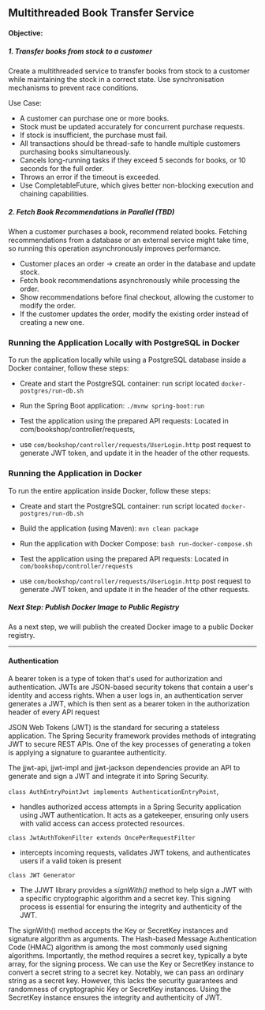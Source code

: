 

## Multithreaded Book Transfer Service

#### Objective:

##### 1. Transfer books from stock to a customer
   Create a multithreaded service to transfer books from stock to a customer while maintaining the stock in a correct
   state.
   Use synchronisation mechanisms to prevent race conditions.

Use Case:

- A customer can purchase one or more books.
- Stock must be updated accurately for concurrent purchase requests.
- If stock is insufficient, the purchase must fail.
- All transactions should be thread-safe to handle multiple customers purchasing books simultaneously.
- Cancels long-running tasks if they exceed 5 seconds for books, or 10 seconds for the full order.
- Throws an error if the timeout is exceeded.
- Use CompletableFuture, which gives better non-blocking execution and chaining capabilities.

##### 2. Fetch Book Recommendations in Parallel (TBD)
  When a customer purchases a book, recommend related books. Fetching recommendations from a database
  or an external service might take time, so running this operation asynchronously improves performance.
  - Customer places an order →  create an order in the database and update stock.
  - Fetch book recommendations asynchronously while processing the order.
  - Show recommendations before final checkout, allowing the customer to modify the order.
  - If the customer updates the order, modify the existing order instead of creating a new one.


### Running the Application Locally with PostgreSQL in Docker

To run the application locally while using a PostgreSQL database inside a Docker container, follow these steps:

- Create and start the PostgreSQL container:  run script located  `docker-postgres/run-db.sh`

- Run the Spring Boot application:  `./mvnw spring-boot:run`

- Test the application using the prepared API requests: Located in com/bookshop/controller/requests,
- use `com/bookshop/controller/requests/UserLogin.http` post request to generate JWT token, and update it in the header of the other requests.

### Running the Application in Docker

To run the entire application inside Docker, follow these steps:

- Create and start the PostgreSQL container: run script located  `docker-postgres/run-db.sh`

- Build the application (using Maven): `mvn clean package`

- Run the application with Docker Compose: `bash run-docker-compose.sh`

- Test the application using the prepared API requests: Located in `com/bookshop/controller/requests`
- use `com/bookshop/controller/requests/UserLogin.http` post request to generate JWT token, and update it in the header of the other requests.

##### Next Step: Publish Docker Image to Public Registry

As a next step, we will publish the created Docker image to a public Docker registry.
_______
#### Authentication

A bearer token is a type of token that's used for authorization and authentication.
JWTs are JSON-based security tokens that contain a user's identity and access rights.
When a user logs in, an authentication server generates a JWT,
which is then sent as a bearer token in the authorization header of every API request

JSON Web Tokens (JWT) is the standard for securing a stateless application.
The Spring Security framework provides methods of integrating JWT to secure REST APIs.
One of the key processes of generating a token is applying a signature to guarantee authenticity.

The jjwt-api, jjwt-impl and jjwt-jackson dependencies provide an API to generate
and sign a JWT and integrate it into Spring Security.

` class AuthEntryPointJwt implements AuthenticationEntryPoint `,

- handles authorized access attempts in a Spring Security application using JWT authentication.
  It acts as a gatekeeper, ensuring only users with valid access can access protected resources.

`class JwtAuthTokenFilter extends OncePerRequestFilter`

- intercepts incoming requests, validates JWT tokens, and authenticates users if a valid token is present

` class JWT Generator `

- The JJWT library provides a *signWith()* method to help sign a JWT with a specific cryptographic algorithm and a
  secret key.
  This signing process is essential for ensuring the integrity and authenticity of the JWT.

The signWith() method accepts the Key or SecretKey instances and signature algorithm as arguments.
The Hash-based Message Authentication Code (HMAC) algorithm is among the most commonly used signing algorithms.
Importantly, the method requires a secret key, typically a byte array, for the signing process.
We can use the Key or SecretKey instance to convert a secret string to a secret key.
Notably, we can pass an ordinary string as a secret key.
However, this lacks the security guarantees and randomness of cryptographic Key or SecretKey instances.
Using the SecretKey instance ensures the integrity and authenticity of JWT.

